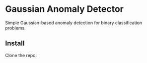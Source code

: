 # Gaussian Anomaly Detector

Simple Gaussian-based anomaly detection for binary classification problems.

## Install
Clone the repo:


